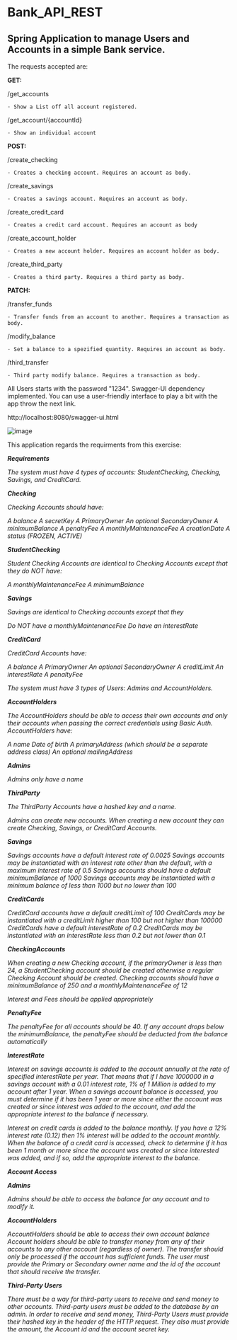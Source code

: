 ﻿# Bank_API_REST

## Spring Application to manage Users and Accounts in a simple Bank service.

The requests accepted are:

**GET:**

/get_accounts

    · Show a List off all account registered.

/get_account/{accountId}

    · Show an individual account

**POST:**

/create_checking

    · Creates a checking account. Requires an account as body.

/create_savings

    · Creates a savings account. Requires an account as body.

/create_credit_card

    · Creates a credit card account. Requires an account as body

/create_account_holder

    · Creates a new account holder. Requires an account holder as body.

/create_third_party

    · Creates a third party. Requires a third party as body.

**PATCH:**

/transfer_funds

    · Transfer funds from an account to another. Requires a transaction as body.

/modify_balance

    · Set a balance to a spezified quantity. Requires an account as body.

/third_transfer

    · Third party modify balance. Requires a transaction as body.


All Users starts with the password "1234".
Swagger-UI dependency implemented. You can use a user-friendly interface to play a bit with the app throw the next link.


http://localhost:8080/swagger-ui.html

![image](https://user-images.githubusercontent.com/86107544/197408791-c3dd3501-f3b4-4db2-8a5d-33a18f271f9f.png)



This application regards the requirments from this exercise:

**_Requirements_**

_The system must have 4 types of accounts: StudentChecking, Checking, Savings, and CreditCard._

**_Checking_**


_Checking Accounts should have:_

_A balance
A secretKey
A PrimaryOwner
An optional SecondaryOwner
A minimumBalance
A penaltyFee
A monthlyMaintenanceFee
A creationDate
A status (FROZEN, ACTIVE)_

**_StudentChecking_**


_Student Checking Accounts are identical to Checking Accounts except that they do NOT have:_

_A monthlyMaintenanceFee
A minimumBalance_

**_Savings_**


_Savings are identical to Checking accounts except that they_

_Do NOT have a monthlyMaintenanceFee_
_Do have an interestRate_

**_CreditCard_**


_CreditCard Accounts have:_

_A balance_
_A PrimaryOwner_
_An optional SecondaryOwner_
_A creditLimit_
_An interestRate_
_A penaltyFee_

_The system must have 3 types of Users: Admins and AccountHolders._

**_AccountHolders_**


_The AccountHolders should be able to access their own accounts and only their accounts when passing the correct credentials using Basic Auth. AccountHolders have:_

_A name
Date of birth
A primaryAddress (which should be a separate address class)
An optional mailingAddress_

**_Admins_**


_Admins only have a name_


**_ThirdParty_**


_The ThirdParty Accounts have a hashed key and a name._


_Admins can create new accounts. When creating a new account they can create Checking, Savings, or CreditCard Accounts._

**_Savings_**


_Savings accounts have a default interest rate of 0.0025
Savings accounts may be instantiated with an interest rate other than the default, with a maximum interest rate of 0.5
Savings accounts should have a default minimumBalance of 1000
Savings accounts may be instantiated with a minimum balance of less than 1000 but no lower than 100_

**_CreditCards_**


_CreditCard accounts have a default creditLimit of 100
CreditCards may be instantiated with a creditLimit higher than 100 but not higher than 100000
CreditCards have a default interestRate of 0.2
CreditCards may be instantiated with an interestRate less than 0.2 but not lower than 0.1_

**_CheckingAccounts_**


_When creating a new Checking account, if the primaryOwner is less than 24, a StudentChecking account should be created otherwise a regular Checking Account should be created.
Checking accounts should have a minimumBalance of 250 and a monthlyMaintenanceFee of 12_

_Interest and Fees should be applied appropriately_

**_PenaltyFee_**


_The penaltyFee for all accounts should be 40.
If any account drops below the minimumBalance, the penaltyFee should be deducted from the balance automatically_

**_InterestRate_**


_Interest on savings accounts is added to the account annually at the rate of specified interestRate per year. That means that if I have 1000000 in a savings account with a 0.01 interest rate, 1% of 1 Million is added to my account after 1 year. When a savings account balance is accessed, you must determine if it has been 1 year or more since either the account was created or since interest was added to the account, and add the appropriate interest to the balance if necessary._

_Interest on credit cards is added to the balance monthly. If you have a 12% interest rate (0.12) then 1% interest will be added to the account monthly. When the balance of a credit card is accessed, check to determine if it has been 1 month or more since the account was created or since interested was added, and if so, add the appropriate interest to the balance._


**_Account Access_**

**_Admins_**


_Admins should be able to access the balance for any account and to modify it._

**_AccountHolders_**


_AccountHolders should be able to access their own account balance
Account holders should be able to transfer money from any of their accounts to any other account (regardless of owner). The transfer should only be processed if the account has sufficient funds. The user must provide the Primary or Secondary owner name and the id of the account that should receive the transfer._

**_Third-Party Users_**


_There must be a way for third-party users to receive and send money to other accounts.
Third-party users must be added to the database by an admin.
In order to receive and send money, Third-Party Users must provide their hashed key in the header of the HTTP request. They also must provide the amount, the Account id and the account secret key._
